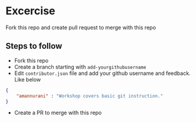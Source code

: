 # Excercise

Fork this repo and create pull request to merge with this repo

## Steps to follow

- Fork this repo
- Create a branch starting with `add-yourgithubusername`
- Edit `contributor.json` file and add your github username and feedback. Like below

```json
{
    "amannurani" : "Workshop covers basic git instruction."
}
```
- Create a PR to merge with this repo
